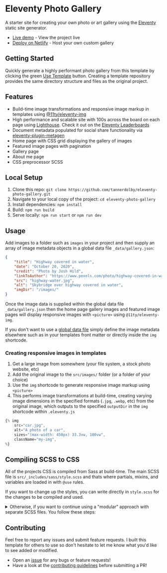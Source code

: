 # Eleventy Photo Gallery

A starter site for creating your own photo or art gallery using the [Eleventy](https://github.com/11ty/eleventy) static site generator.

- [Live demo](https://eleventy-gallery.netlify.app/) - View the project live
- [Deploy on Netlify](https://app.netlify.com/) - Host your own custom gallery

## Getting Started
Quickly generate a highly performant photo gallery from this template by clicking the green [Use Template](https://github.com/tannerdolby/eleventy-photo-gallery/generate) button. Creating a template repository provides the same directory structure and files as the original project.

## Features 
- Build-time image transformations and responsive image markup in templates using [@11ty/eleventy-img](https://www.11ty.dev/docs/plugins/image/)
- High performance and scalable site with 100s across the board on each page using [Lighthouse](https://developer.chrome.com/docs/lighthouse/overview/). Check it out on the [Eleventy Leaderboards](https://www.11ty.dev/speedlify/eleventy-gallery-netlify-app/)
- Document metadata populated for social share functionality via [eleventy-plugin-metagen](https://github.com/tannerdolby/eleventy-plugin-metagen)
- Home page with CSS grid displaying the gallery of images
- Featured image pages with pagination
- Gallery page
- About me page
- CSS preprocessor SCSS

## Local Setup
1. Clone this repo: `git clone https://github.com/tannerdolby/eleventy-photo-gallery.git`
2. Navigate to your local copy of the project: `cd eleventy-photo-gallery`
3. Install dependencies: `npm install`
4. Build: `npm run build`
5. Serve locally: `npm run start` or `npm run dev`

## Usage
Add images to a folder such as `images` in your project and then supply an array of image metadata objects in a global data file `_data/gallery.json`:

```json
{
    "title": "Highway covered in water",
    "date": "October 20, 2020",
    "credit": "Photo by Josh Hild",
    "linkToAuthor": "https://www.pexels.com/photo/highway-covered-in-water-2524368/",
    "src": "highway-water.jpg",
    "alt": "Skybridge over highway covered in water",
    "imgDir": "/images/"
}
```

Once the image data is supplied within the global data file `_data/gallery.json` then the home page gallery images and featured image pages will display responsive images with `<picture>` using `@11ty/eleventy-img`.

If you don't want to use a [global data file](https://www.11ty.dev/docs/data-global/) simply define the image metadata elsewhere such as in your templates front matter or directly inside the `img` shortcode.

### Creating responsive images in templates

1. Get a large image from somewhere (your file system, a stock photo website, etc)
2. Add the original image to the `src/images/` folder (or a folder of your choice)
3. Use the `img` shortcode to generate responsive image markup using `<picture>`
4. This performs image transformations at build-time, creating varying image dimensions in the specified formats (`.jpg`, `.webp`, etc) from the original image, which outputs to the specified `outputDir` in the `img` shortcode within `.eleventy.js`

```js
{% img 
    src="car.jpg",
    alt="A photo of a car",
    sizes="(max-width: 450px) 33.3vw, 100vw",
    className="my-img",
%}
```

## Compiling SCSS to CSS
All of the projects CSS is compiled from Sass at build-time. The main SCSS file is `src/_includes/sass/style.scss` and thats where partials, mixins, and variables are loaded in with `@use` rules. 

If you want to change up the styles, you can write directly in `style.scss` for the changes to be compiled and used. 

<details>
<summary>
Otherwise, if you want to continue using a "modular" approach with separate SCSS files. You follow these steps:
</summary>

1. Create a new partial file in a specific directory ('sass/partials', 'sass/mixins', 'sass/vars') like `_some-file.scss` where the underscore prefixed at the beginning signals that the file is a [partial](https://sass-lang.com/documentation/at-rules/use#partials). These files are meant to be loaded as modules and not directly compiled.

2. Write Sass code and style away!

3. Load the stylesheets with a `@forward` rule in the [index files](https://sass-lang.com/documentation/at-rules/use#index-files) like `@forward "./some-file";` within `_index.scss` within the directory so they can be loaded with `@use` in the scss file that is compiled to CSS.

4. Load the stylesheets using `@use` rules from the directory in which you need a specific file. Therefore, if I created a new file within `sass/mixins` called `_url-short.scss` and wanted to load that file in `style.scss`, I would use `@use "mixins" as *` to load the stylesheets within the `mixins` directory as one module while also ensuring the module isn't loaded with a namespace.

_Read more about loading members and namespaces here in [Sass docs](https://sass-lang.com/documentation/at-rules/use#loading-members)_

</details>

## Contributing 
Feel free to report any issues and submit feature requests. I built this template for others to use so don't hesitate to let me know what you'd like to see added or modified.

- Open an [issue](https://github.com/tannerdolby/11ty-photo-gallery/issues) for any bugs or feature requests! 
- Have a look at the [contributing guidelines](https://github.com/tannerdolby/11ty-photo-gallery/blob/master/CONTRIBUTING.md) before submitting a PR!

